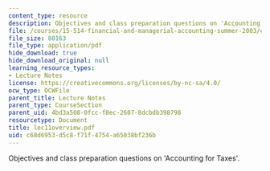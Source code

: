 ```yaml
---
content_type: resource
description: Objectives and class preparation questions on 'Accounting for Taxes'.
file: /courses/15-514-financial-and-managerial-accounting-summer-2003/c68d6953d5c8f71f4754a65038bf236b_lec11overview.pdf
file_size: 80163
file_type: application/pdf
hide_download: true
hide_download_original: null
learning_resource_types:
- Lecture Notes
license: https://creativecommons.org/licenses/by-nc-sa/4.0/
ocw_type: OCWFile
parent_title: Lecture Notes
parent_type: CourseSection
parent_uid: 4bd3a508-0fcc-f8ec-2607-8dcbdb398798
resourcetype: Document
title: lec11overview.pdf
uid: c68d6953-d5c8-f71f-4754-a65038bf236b
---
```

Objectives and class preparation questions on 'Accounting for Taxes'.